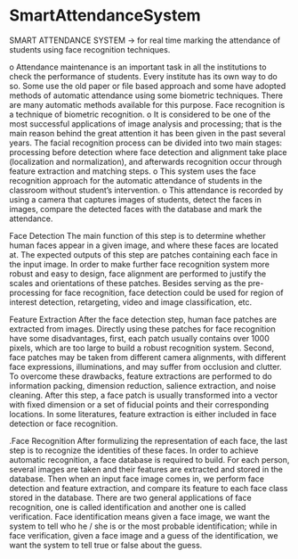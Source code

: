 # SmartAttendanceSystem
SMART ATTENDANCE SYSTEM -> for real time marking the attendance of students using face recognition techniques. 

o Attendance maintenance is an important task in all the institutions to check the performance of students. Every institute has its own way to do so. Some use the old paper or file based approach and some have adopted methods of automatic attendance using some biometric techniques. There are many automatic methods available for this purpose. Face recognition is a technique of biometric recognition.
o It is considered to be one of the most successful applications of image analysis and processing; that is the main reason behind the great attention it has been given in the past several years. The facial recognition process can be divided into two main stages: processing before detection where face detection and alignment take place (localization and normalization), and afterwards recognition
occur through feature extraction and matching steps.
o This system uses the face recognition approach for the automatic attendance of students in the classroom without student’s intervention.
o This attendance is recorded by using a camera that captures images of students, detect the faces in images, compare the detected faces with the database and mark the attendance.


Face Detection
The main function of this step is to determine whether human faces appear in a given image, and where these faces are located at. The expected outputs of this step are patches containing each face in the input image. In order to make further face recognition system more robust and easy to design, face alignment are performed to justify the scales and orientations of these patches. Besides serving as the pre-processing for face recognition, face detection could be used for region of interest detection, retargeting, video and image classification, etc.

Feature Extraction
After the face detection step, human face patches are extracted from images. Directly using these patches for face recognition have some disadvantages, first, each patch usually contains over 1000 pixels, which are too large to build a robust recognition system. Second, face patches may be taken from different camera alignments, with different face expressions, illuminations, and may suffer from occlusion and clutter. To overcome these drawbacks, feature extractions are performed to do information packing, dimension reduction, salience extraction, and noise cleaning. After this step, a face patch is usually transformed into a vector with fixed dimension or a set of fiducial points and their corresponding locations. In some literatures, feature extraction is either included in face detection or face recognition.

.Face Recognition
After formulizing the representation of each face, the last step is to recognize the identities of these faces. In order to achieve automatic recognition, a face database is required to build. For each person, several images are taken and their features are extracted and stored in the database. Then when an input face image comes in, we perform face detection and feature extraction, and compare its feature to each face
class stored in the database. There are two general applications of face recognition, one is called identification and another one is called verification.
Face identification means given a face image, we want the system to tell who he / she is or the most probable identification; while in face verification, given a face image and a guess of the identification, we want the system to tell true or false about the guess.
